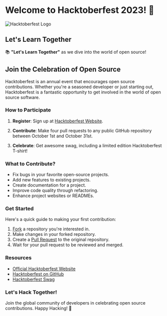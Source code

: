 # Welcome to Hacktoberfest 2023! 🚀

![Hacktoberfest Logo](https://hacktoberfest.com/_next/static/media/logo-hacktoberfest--horizontal.ebc5fdc8.svg)

## Let's Learn Together

📚 **"Let's Learn Together"** as we dive into the world of open source!

## Join the Celebration of Open Source

Hacktoberfest is an annual event that encourages open source contributions. Whether you're a seasoned developer or just starting out, Hacktoberfest is a fantastic opportunity to get involved in the world of open source software.

### How to Participate

1. **Register**: Sign up at [Hacktoberfest Website](https://hacktoberfest.com/).

2. **Contribute**: Make four pull requests to any public GitHub repository between October 1st and October 31st.

3. **Celebrate**: Get awesome swag, including a limited edition Hacktoberfest T-shirt!

### What to Contribute?

- Fix bugs in your favorite open-source projects.
- Add new features to existing projects.
- Create documentation for a project.
- Improve code quality through refactoring.
- Enhance project websites or READMEs.

### Get Started

Here's a quick guide to making your first contribution:
1. [Fork](https://docs.github.com/en/get-started/quickstart/fork-a-repo) a repository you're interested in.
2. Make changes in your forked repository.
3. Create a [Pull Request](https://docs.github.com/en/get-started/quickstart/create-a-pull-request) to the original repository.
4. Wait for your pull request to be reviewed and merged.

### Resources

- [Official Hacktoberfest Website](https://hacktoberfest.com/)
- [Hacktoberfest on GitHub](https://github.com/topics/hacktoberfest)
- [Hacktoberfest Swag](https://hacktoberfestswaglist.com/)

### Let's Hack Together!

Join the global community of developers in celebrating open source contributions. Happy Hacking! 🎉

